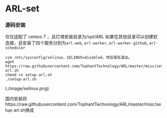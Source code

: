 # ARL-set
### 源码安装

仅仅适配了 centos 7 ，且灯塔安装目录为/opt/ARL
如果在其他目录可以创建软连接，且安装了四个服务分别为`arl-web`, `arl-worker`, `arl-worker-github`, `arl-scheduler`

```
vim /etc/sysconfig/selinux，SELINUX=disabled，然后保存退出。
wget https://raw.githubusercontent.com/TophantTechnology/ARL/master/misc/setup-arl.sh
chmod +x setup-arl.sh
./setup-arl.sh
```
(./image/selinux.png)

国内安装将https://raw.githubusercontent.com/TophantTechnology/ARL/master/misc/setup-arl.sh换成
